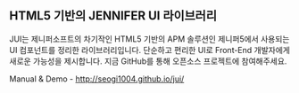 HTML5 기반의 JENNIFER UI 라이브러리
----------

JUI는 제니퍼소프트의 차기작인 HTML5 기반의 APM 솔루션인 제니퍼5에서 사용되는 UI 컴포넌트를 정리한 라이브러리입니다. 단순하고 편리한 UI로 Front-End 개발자에게 새로운 가능성을 제시합니다. 지금 GitHub를 통해 오픈소스 프로젝트에 참여해주세요.

Manual & Demo - http://seogi1004.github.io/jui/
